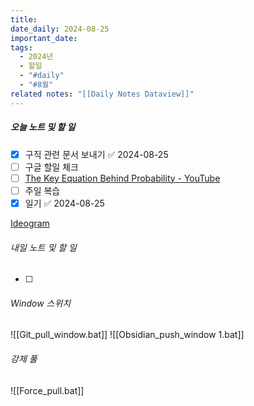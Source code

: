 ```yaml
---
title: 
date_daily: 2024-08-25
important_date: 
tags:
  - 2024년
  - 할일
  - "#daily"
  - "#8월"
related notes: "[[Daily Notes Dataview]]"
---
```

##### 오늘 노트 및 할 일 
- [x] 구직 관련 문서 보내기 ✅ 2024-08-25
- [ ] 구글 할일 체크
- [ ] [The Key Equation Behind Probability - YouTube](https://www.youtube.com/watch?v=KHVR587oW8I)
- [ ] 주일 복습
- [x] 일기 ✅ 2024-08-25

[Ideogram](https://ideogram.ai/t/explore)


###### 내일 노트 및 할 일
- [ ] 


######  Window 스위치
![[Git_pull_window.bat]]
![[Obsidian_push_window 1.bat]]



###### 강제 풀
![[Force_pull.bat]]